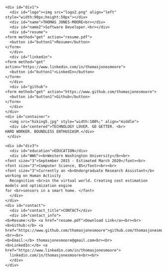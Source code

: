 <!DOCTYPE html>
<html>

  <head>
    <link rel="stylesheet" href="style.css">
  </head>

  <body>

    <div id="div1">
      <div id="logo"><img src="logo2.png" align="left" style="width:90px;height:50px"></div>
      <div id="name">THOMAS JONES-MOORE<br></div>
      <div id="name2">Software Developer.<br></div>
      <div id="resume">
	<form method="get" action="resume.pdf">
	  <button id="button1">Resume</button>
	</form>	
      </div>
      <div id="linkedin">
	<form method="get" action="https://www.linkedin.com/in/thomasjonesmoore">
	  <button id="button1">LinkedIn</button>
	</form>	
      </div>
      <div id="github">
	<form method="get" action="https://www.github.com/thomasjonesmoore">
	  <button id="button1">Github</button>
	</form>	
      </div>
    </div>
    <div id="container">
      <img src="hiking5.jpg" style="width:100%;" align="middle">
      <div id="centered">TECHNOLOGY LOVER. GO GETTER. <br>
	HARD WORKER. BOUNDLESS ENTHUSIASM.</div>
     </div>
<!--    <div id="div4">
      <div id="project_header">PROJECTS</div>
      <div id="row">
	<div id="column">
	  <img src="project1.png" style="width:97%;">
	  <div id="project_title">Deadwood</div>
	  <div id="project_description">The board game called Deadwood fully implemented in Java,
	    supporting 2-8 players! Designed using Use Cases, UML, and visual class diagrams.
	    Worked with team of 4 for the implementation stage. Tri-weekly meetings held to discuss
	    project goals and progress. Board game UI written with Java Swing and AWT, utilizing MVC
	  fundamentals.</div>
	</div>
	<div id="column">
	  <img src="project2.png" style="width:97%;">
	  <div id="project_title">Human Activity Recognition</div>
	  <div id="project_description">Undergraduate research project. Participated in Western
	    Washington University’s Scholars Week with publications in the academic publication
	    database CEDAR. Creating a cost estimation model and optimization engine for a smart
	    home in a procedural generated virtual environment. Utilizing AI, IoT, and workflow
	    recognition techniques. Pursuing IEEE conferences in the future!</div>
	</div>
	<div id="column">
	  <img src="project3.png" style="width:97%;">
	  <div id="project_title">K-Core Analysis</div>
	  <div id="project_description">Big data analysis project looking at HIV transmission
	    data from the 90s. The project makes inferences about the data using k-cores,
	    bipartite models, node/subgroup correlations, and network analysis employing
	  iGraph subpackages in R.</div>
	</div>
      </div>
    </div> -->
    <div id="div3">
      <div id="education">EDUCATION</div>
      <div id="WWU"><b>Western Washington University</b><br>
	<font size="3">September 2015 - Estimated March 2020</font><br>
	<font size="3">Computer Science, BS</font><br><br>
	<font size="3">Currently an <b>Undergraduate Research Assistant</b> working on Human Activity
	  Recognition <br>in the virtual world. Creating cost estimation models and optimization engine
	for <br>sensors in a smart home. </font>
      </div>      
    </div>
    <div id="contact">
      <div id="contact_title">CONTACT</div>
      <div id="contact_info">
	<b>Resume:</b> <a href="resume.pdf">Download Link</a><br><br>
	<b>Github:</b> <a href="https://www.github.com/thomasjonesmoore">github.com/thomasjonesmoore</a>
	<br><br>
	<b>Email:</b> thomasjonesmoore@gmail.com<br><br>
	<b>LinkedIn:</b> <a href="https://www.linkedin.com/in/thomasjonesmoore">
	  linkedin.com/in/thomasjonesmoore<br><br>
      </div>
    </div>
  </body>
</html>
